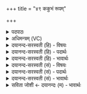 +++
title = "४९ ककुभं रूपम्"

+++
<details><summary>पदपाठः</summary>

क॒कु॒भम्। रू॒पम्। वृ॒ष॒भस्य॑। रो॒च॒ते॒। बृ॒हत्। शुक्रः। शु॒क्रस्य॑। पु॒रो॒गा इति॑ पुरः॒ऽगाः। सोमः॑। सोम॑स्य। पु॒रो॒गा इति॑ पुरः॒ऽगाः। यत्। ते॒। सो॒म॒। अदा॑भ्यम्। नाम॑। जागृ॑वि। तस्मै॑। त्वा॒। गृ॒ह्णा॒मि॒। तस्मै॑। ते॒। सोम॑। सोमा॑य। स्वाहा॑। ४९।
</details>

<details><summary>अधिमन्त्रम् (VC)</summary>

- विश्वेदेवा प्रजापतयो देवताः
- देवा ऋषयः
- विराट् प्राजापत्या जगती, निचृद् आर्षी उष्णिक्
- धैवतः
</details>

<details><summary>दयानन्द-सरस्वती (हि) - विषयः</summary>

अब फिर गृहस्थों को राजपक्ष में उपदेश अगले मन्त्र में किया है ॥
</details>

<details><summary>दयानन्द-सरस्वती (हि) - पदार्थः</summary>

पदार्थान्वयभाषाः -  हे (सोम) ऐश्वर्य्य को प्राप्त हुए विद्वन् ! आप (यत्) जिस (वृषभस्य) सब सुखों के वर्षानेवाले आप का (ककुभम्) दिशाओं के समान शुद्ध (बृहत्) बड़ा (रूपम्) सुन्दर स्वरूप (रोचते) प्रकाशमान होता है, सो आप (शुक्रस्य) शुद्ध धर्म्म के (पुरोगाः) अग्रगामी वा (सोमस्य) अत्यन्त ऐश्वर्य्य के (पुरोगाः) अग्रेगन्ता (शुक्रः) शुद्ध (सोमः) सोमगुणसम्पन्न ऐश्वर्य्ययुक्त हूजिये, जिससे आपका (अदाभ्यम्) प्रशंसा करने योग्य (नाम) नाम (जागृवि) जाग रहा है, (तस्मै) उसी के लिये (त्वा) आपको (गृह्णामि) ग्रहण करता हूँ और हे (सोम) उत्तम कामों में प्रेरक ! (तस्मै) उन (सोमाय) श्रेष्ठ कामों में प्रवृत्त हुए (ते) आप के लिये (स्वाहा) सत्य वाणी प्राप्त हो ॥४९॥
</details>

<details><summary>दयानन्द-सरस्वती (हि) - भावार्थः</summary>

भावार्थभाषाः -  सभाजन और प्रजाजनों को चाहिये कि जिसकी पुण्य प्रशंसा, सुन्दररूप, विद्या, न्याय, विनय, शूरता, तेज, अपक्षपात, मित्रता, सब कामों में उत्साह, आरोग्य, बल, पराक्रम, धीरज, जितेन्द्रियता, वेदादि शास्त्रों में श्रद्धा और प्रजापालन में प्रीति हो, उसी को सभा का अधिपति राजा मानें ॥४९॥
</details>

<details><summary>दयानन्द-सरस्वती (सं) - विषयः</summary>

अथ गृहस्थान् राजपक्षे पुनरुपदिशति ॥
</details>

<details><summary>दयानन्द-सरस्वती (सं) - पदार्थः</summary>

पदार्थान्वयभाषाः -  हे सोम ! यद्यस्य वृषभस्य बृहत्ककुभं रूपं रोचते, स त्वं शुक्रस्य पुरोगाः शुक्रः पुरोगाः सोमो भव। यत्ते तवादाभ्यन्नाम जागृव्यस्ति तस्मै नाम्ने त्वा गृह्णामि। हे सोम ! तस्मै सोमाय ते तुभ्यं स्वाहाऽस्तु ॥४९॥
</details>

<details><summary>दयानन्द-सरस्वती (सं) - भावार्थः</summary>

भावार्थभाषाः -  सभाप्रजाजनैर्यस्य पुण्या प्रशंसा सौन्दर्य्यगुणयुक्तं रूपं विद्यान्यायो विनयः शौर्य्यं तेजः पक्षराहित्यं सुहृत्तोत्साह आरोग्यं बलं पराक्रमो धैर्य्यं जितेन्द्रियता वेदादिशास्त्रे श्रद्धा प्रजापालनप्रियत्वं च वर्तत्ते, स एव सभाधिपती राजा मन्तव्यः ॥४९॥
</details>

<details><summary>सविता जोशी ← दयानन्दः (म) - भावार्थः</summary>

भावार्थभाषाः -  सभेतील सभासद व प्रजा यांनी सुंदर रूप, विद्या, न्याय, विनय, शौर्य, तेज, भेदभावरहित मित्रता, सर्व कामांत उत्साह, आरोग्य, बल, पराक्रम, धैर्य, जितेन्द्रियता, वेद इत्यादी शास्त्रात श्रद्धा तसेच पुण्यकार्य व प्रशंसायुक्त कार्य करणारा आणि प्रजेबद्दल प्रेम असणारा असेल त्यालाच सभेचा राजा मानावे.
</details>